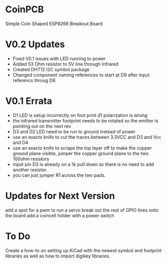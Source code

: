 # CoinPCB
Simple Coin Shaped ESP8266 Breakout Board
# V0.2 Updates
 * Fixed V0.1 issues with LED running to power
 * Added 53 Ohm resistor to 5V line through Infrared
 * Created DHT12 I2C symbol package
 * Changed component naming references to start at D9 after input referencs throug D8
# V0.1 Errata

* D1 LED is setup incorrectly on foot print d1 polarization is wrong  
* the infrared transmitter footprint needs to be rotated so the emitter is pointing out on the next rev  
* D3 and D2 LED need to be run to ground instead of power  
* use an exacto knife to cut the traces between 3.3VCC and D3 and Vcc and D4
* use an exacto knife to scrape the top layer off to make the copper ground plane visible, jumper the copper ground plane to the two 100ohm resistors  
* input pin D3 is already on a 1k pull down so there is no need to add another resistor. 
* you can just jumper R1 across the two pads.

 
# Updates for Next Version
add a spot for a pwm to run a servo
break out the rest of GPIO lines onto the board
add a coincell holder with a power switch

# To Do
Create a how-to on setting up KiCad with the newest symbol and footprint libraries as well as how to import digikey libraries.
